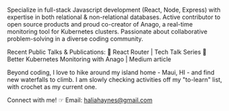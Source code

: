 Specialize in full-stack Javascript development (React, Node, Express) with expertise in both relational & non-relational databases. Active contributor to open source products and proud co-creator of Anago, a real-time monitoring tool for Kubernetes clusters. Passionate about collaborative problem-solving in a diverse coding community.

Recent Public Talks & Publications:
📣 React Router | Tech Talk Series
🧠 Better Kubernetes Monitoring with Anago | Medium article 

Beyond coding, I love to hike around my island home - Maui, HI - and find new waterfalls to climb. I am slowly checking activities off my "to-learn" list, with crochet as my current one.

Connect with me!
☞ Email: haliahaynes@gmail.com
